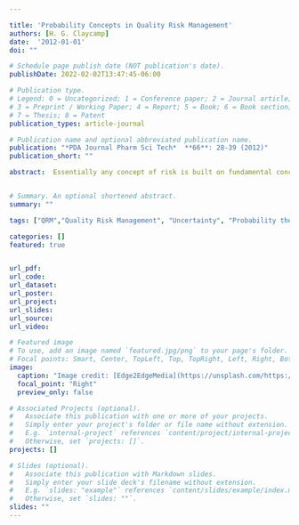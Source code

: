 ```yaml
---

title: 'Probability Concepts in Quality Risk Management'
authors: [H. G. Claycamp]
date:  '2012-01-01'
doi: ""

# Schedule page publish date (NOT publication's date).
publishDate: 2022-02-02T13:47:45-06:00

# Publication type.
# Legend: 0 = Uncategorized; 1 = Conference paper; 2 = Journal article;
# 3 = Preprint / Working Paper; 4 = Report; 5 = Book; 6 = Book section;
# 7 = Thesis; 8 = Patent
publication_types: article-journal

# Publication name and optional abbreviated publication name.
publication: "*PDA Journal Pharm Sci Tech*  **66**: 28-39 (2012)"
publication_short: ""

abstract:  Essentially any concept of risk is built on fundamental concepts of chance, likelihood or probability.  Although risk is generally a probability of loss of something of value, given that a risk-generating event will occur or has occurred, it is ironic that the quality risk management literature and guidelines on quality risk management tools are relatively silent on the meaning and uses of “probability.” The probability concept is typically applied by risk managers as a combination of data-based, “frequentist” measures of probability and a Bayesian, “degree of belief” meaning of probability.  Probability as a concept that is crucial for understanding and managing risk is discussed though examples from the most general, scenario-defining and ranking tools that use probability implicitly to more specific probabilistic tools in risk management.  A rich history of probability in risk management applied to other fields suggests that high-quality risk management decisions benefit from the implementation of probability concepts in both risk modeling and risk management.  


# Summary. An optional shortened abstract.
summary: ""

tags: ["QRM","Quality Risk Management", "Uncertainty", "Probability theory"]

categories: []
featured: true


url_pdf:
url_code:
url_dataset:
url_poster:
url_project:
url_slides:
url_source:
url_video:

# Featured image
# To use, add an image named `featured.jpg/png` to your page's folder. 
# Focal points: Smart, Center, TopLeft, Top, TopRight, Left, Right, BottomLeft, Bottom, BottomRight.
image:
  caption: "Image credit: [Edge2EdgeMedia](https://unsplash.com/https://unsplash.com/@edge2edgemedia)"
  focal_point: "Right"
  preview_only: false

# Associated Projects (optional).
#   Associate this publication with one or more of your projects.
#   Simply enter your project's folder or file name without extension.
#   E.g. `internal-project` references `content/project/internal-project/index.md`.
#   Otherwise, set `projects: []`.
projects: []

# Slides (optional).
#   Associate this publication with Markdown slides.
#   Simply enter your slide deck's filename without extension.
#   E.g. `slides: "example"` references `content/slides/example/index.md`.
#   Otherwise, set `slides: ""`.
slides: ""
---
```


